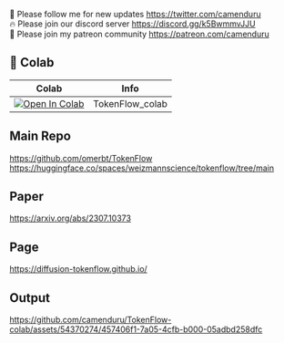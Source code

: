 🐣 Please follow me for new updates https://twitter.com/camenduru <br />
🔥 Please join our discord server https://discord.gg/k5BwmmvJJU <br />
🥳 Please join my patreon community https://patreon.com/camenduru <br />

## 🦒 Colab

| Colab | Info
| --- | --- |
[![Open In Colab](https://colab.research.google.com/assets/colab-badge.svg)](https://colab.research.google.com/github/camenduru/TokenFlow-colab/blob/main/TokenFlow_colab.ipynb) | TokenFlow_colab

## Main Repo
https://github.com/omerbt/TokenFlow <br />
https://huggingface.co/spaces/weizmannscience/tokenflow/tree/main <br />

## Paper
https://arxiv.org/abs/2307.10373

## Page
https://diffusion-tokenflow.github.io/

## Output
https://github.com/camenduru/TokenFlow-colab/assets/54370274/457406f1-7a05-4cfb-b000-05adbd258dfc
